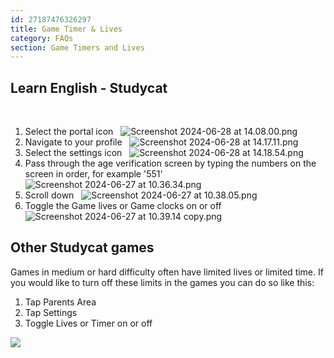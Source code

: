 ```yaml
---
id: 27187476326297
title: Game Timer & Lives
category: FAQs
section: Game Timers and Lives
---
```

Learn English - Studycat
------------------------

 
1. Select the portal icon
 
![Screenshot 2024-06-28 at 14.08.00.png](https://help.studycat.com/hc/article_attachments/34341801981977)
 
2. Navigate to your profile
 
![Screenshot 2024-06-28 at 14.17.11.png](https://help.studycat.com/hc/article_attachments/34341801989401)
 
 
3. Select the settings icon
 
![Screenshot 2024-06-28 at 14.18.54.png](https://help.studycat.com/hc/article_attachments/34341801998361)
 
4. Pass through the age verification screen by typing the numbers on the screen in order, for example '551'
 
![Screenshot 2024-06-27 at 10.36.34.png](https://help.studycat.com/hc/article_attachments/34277789492249)
 
5. Scroll down
 
![Screenshot 2024-06-27 at 10.38.05.png](https://help.studycat.com/hc/article_attachments/34277789494937)
 
6. Toggle the Game lives or Game clocks on or off
 
![Screenshot 2024-06-27 at 10.39.14 copy.png](https://help.studycat.com/hc/article_attachments/34277789497369)
 
 

Other Studycat games
--------------------

Games in medium or hard difficulty often have limited lives or limited time. If you would like to turn off these limits in the games you can do so like this:

1. Tap Parents Area
2. Tap Settings
3. Toggle Lives or Timer on or off

![](https://help.studycat.com/hc/article_attachments/27187505863193)